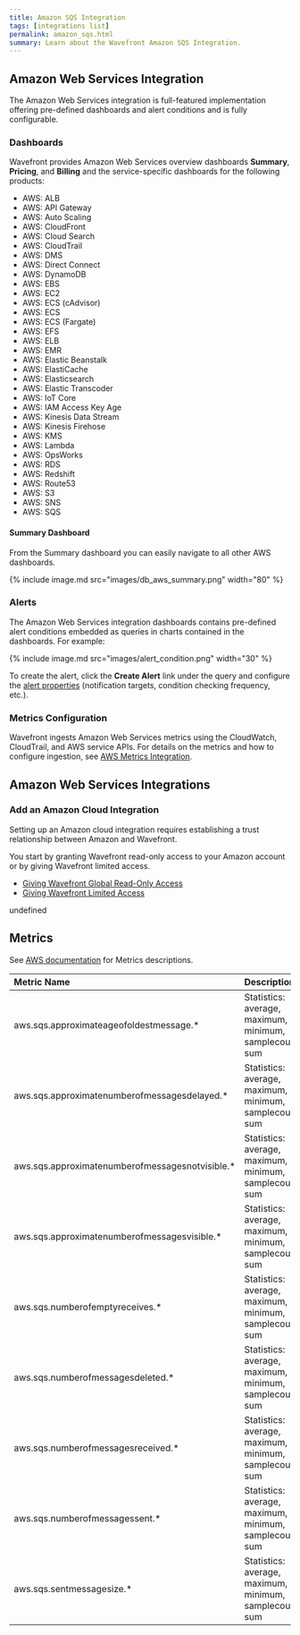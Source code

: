 ```yaml
---
title: Amazon SQS Integration
tags: [integrations list]
permalink: amazon_sqs.html
summary: Learn about the Wavefront Amazon SQS Integration.
---
```

## Amazon Web Services Integration

The Amazon Web Services integration is full-featured implementation offering pre-defined dashboards and alert conditions and is fully configurable.

### Dashboards

Wavefront provides Amazon Web Services overview dashboards **Summary**, **Pricing**, and **Billing** and the service-specific dashboards for the following products:

- AWS: ALB
- AWS: API Gateway
- AWS: Auto Scaling
- AWS: CloudFront
- AWS: Cloud Search
- AWS: CloudTrail
- AWS: DMS
- AWS: Direct Connect
- AWS: DynamoDB
- AWS: EBS
- AWS: EC2
- AWS: ECS (cAdvisor)
- AWS: ECS
- AWS: ECS (Fargate)
- AWS: EFS
- AWS: ELB
- AWS: EMR
- AWS: Elastic Beanstalk
- AWS: ElastiCache
- AWS: Elasticsearch
- AWS: Elastic Transcoder
- AWS: IoT Core
- AWS: IAM Access Key Age
- AWS: Kinesis Data Stream
- AWS: Kinesis Firehose
- AWS: KMS
- AWS: Lambda
- AWS: OpsWorks
- AWS: RDS
- AWS: Redshift
- AWS: Route53
- AWS: S3
- AWS: SNS
- AWS: SQS

#### Summary Dashboard

<p>From the Summary dashboard you can easily navigate to all other AWS dashboards.</p>

{% include image.md src="images/db_aws_summary.png" width="80" %}

### Alerts

The Amazon Web Services integration dashboards contains pre-defined alert conditions embedded as queries in charts contained in the dashboards. For example:

{% include image.md src="images/alert_condition.png" width="30" %}

To create the alert, click the **Create Alert** link under the query and configure the [alert properties](https://docs.wavefront.com/alerts_manage.html) (notification targets, condition checking frequency, etc.).

### Metrics Configuration

Wavefront ingests Amazon Web Services metrics using the CloudWatch, CloudTrail, and AWS service APIs. For details on the metrics and how to configure ingestion, see [AWS Metrics Integration](https://docs.wavefront.com/integrations_aws_metrics.html).

## Amazon Web Services Integrations



### Add an Amazon Cloud Integration

Setting up an Amazon cloud integration requires establishing a trust relationship between Amazon and Wavefront.

You start by granting Wavefront read-only access to your Amazon account or by giving Wavefront limited access.

* [Giving Wavefront Global Read-Only Access](https://docs.wavefront.com/integrations_aws_overview.html#give-wavefront-read-only-access-to-your-amazon-account-and-get-the-role-arn)
* [Giving Wavefront Limited Access](https://docs.wavefront.com/integrations_aws_overview.html#giving-wavefront-limited-access)





undefined






## Metrics

See [AWS documentation](https://docs.aws.amazon.com/AmazonCloudWatch/latest/monitoring/aws-services-cloudwatch-metrics.html) for Metrics descriptions.  

|Metric Name|Description|
| :--- | :--- |
|aws.sqs.approximateageofoldestmessage.*|Statistics: average, maximum, minimum, samplecount, sum|
|aws.sqs.approximatenumberofmessagesdelayed.*|Statistics: average, maximum, minimum, samplecount, sum|
|aws.sqs.approximatenumberofmessagesnotvisible.*|Statistics: average, maximum, minimum, samplecount, sum|
|aws.sqs.approximatenumberofmessagesvisible.*|Statistics: average, maximum, minimum, samplecount, sum|
|aws.sqs.numberofemptyreceives.*|Statistics: average, maximum, minimum, samplecount, sum|
|aws.sqs.numberofmessagesdeleted.*|Statistics: average, maximum, minimum, samplecount, sum|
|aws.sqs.numberofmessagesreceived.*|Statistics: average, maximum, minimum, samplecount, sum|
|aws.sqs.numberofmessagessent.*|Statistics: average, maximum, minimum, samplecount, sum|
|aws.sqs.sentmessagesize.*|Statistics: average, maximum, minimum, samplecount, sum|

